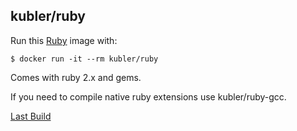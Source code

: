 ## kubler/ruby

Run this [Ruby][] image with:

    $ docker run -it --rm kubler/ruby

Comes with ruby 2.x and gems.

If you need to compile native ruby extensions use kubler/ruby-gcc.

[Last Build][packages]

[Ruby]: http://ruby-lang.org/
[packages]: PACKAGES.md

